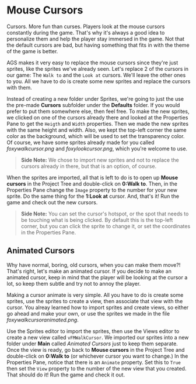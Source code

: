 # Mouse Cursors

Cursors. More fun than curses. Players look at the mouse cursors constantly during the game. That's why it's always a good idea to personalize them and help the player stay immersed in the game.  Not that the default cursors are bad, but having something that fits in with the theme of the game is better.

AGS makes it very easy to replace the mouse cursors since they're just sprites, like the sprites we've already seen. Let's replace 2 of the cursors in our game: The `Walk to` and the `Look at` cursors.  We'll leave the other ones to you.  All we have to do is create some new sprites and replace the cursors with them.

Instead of creating a new folder under Sprites, we're going to just the use the pre-made **Cursors** subfolder under the **Defaults** folder.  If you would prefer to put them somewhere else, then feel free. To make the new sprites, we clicked on one of the cursors already there and looked at the Properties Pane to get the `Heigth` and `Width` properties. Then we made the new sprites with the same height and width.  Also, we kept the top-left corner the same color as the background, which will be used to set the transparency color. Of course, we have some sprites already made for you called *foxywalkcursor.png* and *foxylookcursor.png*, which you're welcome to use.

> **Side Note:** We chose to import new sprites and not to replace the cursors already in there, but that is an option, of course.

When the sprites are imported, all that is left to do is to open up **Mouse cursors** in the Project Tree and double-click on **0:Walk to**. Then, in the Properties Pane change the `Image` property to the number for your new sprite.  Do the same thing for the **1:Look at** cursor.  And, that's it! Run the game and check out the new cursors.

> **Side Note:** You can set the cursor's hotspot, or the spot that needs to be touching what is being clicked. By default this is the top-left corner, but you can click the sprite to change it, or set the coordinates in the Properties Pane.

## Animated Cursors

Why have normal, boring, old cursors, when you can make them move?! That's right, let's make an animated cursor.  If you decide to make an animated cursor, keep in mind that the player will be looking at the cursor a lot, so keep them subtle and try not to annoy the player.

Making a cursor animate is very simple.  All you have to do is create some sprites, use the sprites to create a view, then associate that view with the cursor.  You alreay learned how to import sprites and create views, so either go ahead and make your own, or use the sprites we made in the file *foxywalkcursoranimated.png*. 

Use the Sprites editor to import the sprites, then use the Views editor to create a new view called `vFMWalkCursor`.  We imported our sprites into a new folder under **Main** called *Animated Cursors* just to keep them separate.  Once the view is ready, go back to **Mouse cursors** in the Project Tree and double-click on **0:Walk to** (or whichever cursor you want to change.)  In the Properties Pane, notice that there is an `Animate` property.  Set this to `True` then set the `View` property to the number of the new view that you created.  That should do it! Run the game and check it out.
